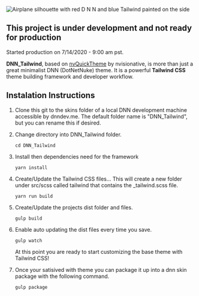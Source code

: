 ![Airplane silhouette with red D N N and blue Tailwind painted on the side](https://raw.githubusercontent.com/skrantzman/DNN_Tailwind/master/images/DNN_Tailwind.png)

## This project is under development and not ready for production

Started production on 7/14/2020 - 9:00 am pst.

**DNN_Tailwind**, based on [nvQuickTheme](https://github.com/nvisionative/nvQuickTheme) by nvisionative,
is more than just a great minimalist DNN (DotNetNuke) theme. It is a powerful **Tailwind CSS** theme building framework and developer workflow.

## Instalation Instructions

1. Clone this git to the skins folder of a local DNN development machine accessible by dnndev.me. The default folder name is "DNN_Tailwind", but you can rename this if desired.

2. Change directory into DNN_Tailwind folder.
   ```
   cd DNN_Tailwind
   ```
3. Install then dependencies need for the framework
   ```
   yarn install
   ```
4. Create/Update the Tailwind CSS files... This will create a new folder under src/scss called tailwind that contains the \_tailwind.scss file.
   ```
   yarn run build
   ```
5. Create/Update the projects dist folder and files.
   ```
   gulp build
   ```
6. Enable auto updating the dist files every time you save.

   ```
   gulp watch
   ```

   At this point you are ready to start customizing the base theme with Tailwind CSS!

7. Once your satisived with theme you can package it up into a dnn skin package with the following command.

   ```
   gulp package
   ```
